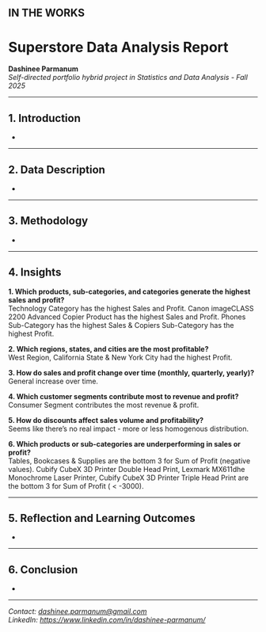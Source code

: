 ## IN THE WORKS

# Superstore Data Analysis Report

**Dashinee Parmanum**  
*Self-directed portfolio hybrid project in Statistics and Data Analysis - Fall 2025*

---
## 1. Introduction
-

---
## 2. Data Description
- 

---
## 3. Methodology
- 

---
## 4. Insights
**1. Which products, sub-categories, and categories generate the highest sales and profit?**  
Technology Category has the highest Sales and Profit.
Canon imageCLASS 2200 Advanced Copier Product has the highest Sales and Profit.
Phones Sub-Category has the highest Sales & Copiers Sub-Category has the highest Profit.

**2. Which regions, states, and cities are the most profitable?**    
West Region, California State & New York City had the highest Profit.

**3. How do sales and profit change over time (monthly, quarterly, yearly)?**   
General increase over time.

**4. Which customer segments contribute most to revenue and profit?**  
Consumer Segment contributes the most revenue & profit.

**5. How do discounts affect sales volume and profitability?**  
Seems like there’s no real impact - more or less homogenous distribution.

**6. Which products or sub-categories are underperforming in sales or profit?**  
Tables, Bookcases & Supplies are the bottom 3 for Sum of Profit (negative values).
Cubify CubeX 3D Printer Double Head Print, Lexmark MX611dhe Monochrome Laser Printer, Cubify CubeX 3D Printer Triple Head Print are the bottom 3 for Sum of Profit ( < -3000).

---
## 5. Reflection and Learning Outcomes
- 

---
## 6. Conclusion
- 

---
*Contact: dashinee.parmanum@gmail.com*  
*LinkedIn: https://www.linkedin.com/in/dashinee-parmanum/*  
